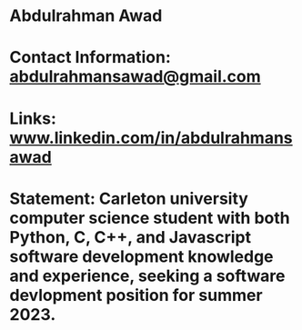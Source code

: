 # Abdulrahman Awad
# Contact Information: abdulrahmansawad@gmail.com
# Links: www.linkedin.com/in/abdulrahmansawad
# Statement: Carleton university computer science student with both Python, C, C++, and Javascript software development knowledge and experience, seeking a software devlopment position for summer 2023.

